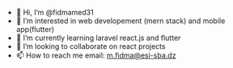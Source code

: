 - 👋 Hi, I’m @fidmamed31
- 👀 I’m interested in web developement (mern stack) and mobile app(flutter)
- 🌱 I’m currently learning laravel react.js and flutter
- 💞️ I’m looking to collaborate on react projects
- 📫 How to reach me email: m.fidma@esi-sba.dz

<!---
fidmamed31/fidmamed31 is a ✨ special ✨ repository because its `README.md` (this file) appears on your GitHub profile.
You can click the Preview link to take a look at your changes.
--->

